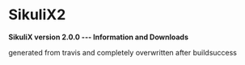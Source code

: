 # SikuliX2
**SikuliX version 2.0.0 --- Information and Downloads**

generated from travis and completely overwritten after buildsuccess